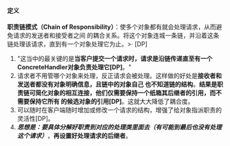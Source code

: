 #### 定义  
**职责链模式（Chain of Responsibility）**：使多个对象都有就会处理请求，从而避免请求的发送者和接受者之间
的耦合关系。将这个对象连城一条链，并沿着这条链处理该请求，直到有一个对象处理它为止。>·   [DP]  

1. "这当中的最关键的是**当客户提交一个请求时，请求是沿链传递直至有一个ConcreteHandler对象负责处理它[DP]**。"  
2. 请求者不用管哪个对象来处理，反正请求会被处理。这样做的好处是**接收者和发送者都没有对象明确信息，且链中的对象自己
也不知道链的结构**。**结果是职责链可简化对象的相互连接，他们仅需要保持一个纸箱其后继者的引用，而不需要保持它所有
的候选对象的引用[DP]**。这就大大降低了耦合度。  
3. 可以随时在客户端随时增加或修改一个请求的结构，增强了给对象指派职责的灵活性[DP]。  
4. ***思想是：要具体分解好职责到对应的处理类里面去（有可能到最后也没有处理这个请求）***，**再设置好处理请求的后继者**。  
